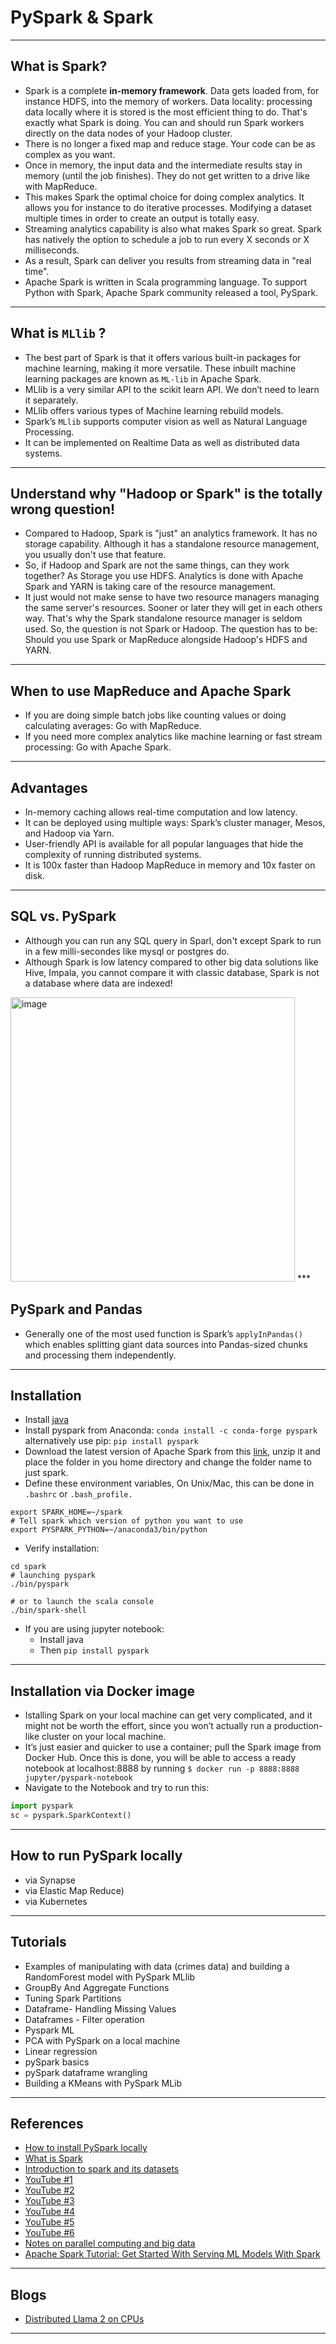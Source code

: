 # PySpark & Spark
***

## What is Spark?
- Spark is a complete **in-memory framework**. Data gets loaded from, for instance HDFS, into the memory of workers. Data locality: processing data locally where it is stored is the most efficient thing to do. That's exactly what Spark is doing. You can and should run Spark workers directly on the data nodes of your Hadoop cluster.
- There is no longer a fixed map and reduce stage. Your code can be as complex as you want.
- Once in memory, the input data and the intermediate results stay in memory (until the job
finishes). They do not get written to a drive like with MapReduce.
- This makes Spark the optimal choice for doing complex analytics. It allows you for instance to do iterative processes. Modifying a dataset multiple times in order to create an output is totally easy.
- Streaming analytics capability is also what makes Spark so great. Spark has natively the option to schedule a job to run every X seconds or X milliseconds.
- As a result, Spark can deliver you results from streaming data in "real time".
- Apache Spark is written in Scala programming language. To support Python with Spark, Apache Spark community released a tool, PySpark.
***

## What is `MLlib` ?
- The best part of Spark is that it offers various built-in packages for machine learning, making it more versatile. These inbuilt machine learning packages are known as `ML-lib` in Apache Spark.
- MLlib is a very similar API to the scikit learn API. We don’t need to learn it separately.
- MLlib offers various types of Machine learning rebuild models.
- Spark’s `MLlib` supports computer vision as well as Natural Language Processing.
- It can be implemented on Realtime Data as well as distributed data systems.
***

## Understand why "Hadoop or Spark" is the totally wrong question!
- Compared to Hadoop, Spark is "just" an analytics framework. It has no storage capability. Although it has a standalone resource management, you usually don't use that feature.
- So, if Hadoop and Spark are not the same things, can they work together? As Storage you use HDFS. Analytics is done with Apache Spark and YARN is taking care of the resource management.
- It just would not make sense to have two resource managers managing the same server's resources. Sooner or later they will get in each others way. That's why the Spark standalone resource manager is seldom used. So, the question is not Spark or Hadoop. The question has to be: Should you use Spark or MapReduce alongside Hadoop's HDFS and YARN.
***

## When to use MapReduce and Apache Spark
- If you are doing simple batch jobs like counting values or doing calculating averages: Go with MapReduce.
- If you need more complex analytics like machine learning or fast stream processing: Go with Apache Spark.
***

## Advantages
- In-memory caching allows real-time computation and low latency.
- It can be deployed using multiple ways: Spark’s cluster manager, Mesos, and Hadoop via Yarn.
- User-friendly API is available for all popular languages that hide the complexity of running distributed systems.
- It is 100x faster than Hadoop MapReduce in memory and 10x faster on disk. 
***

## SQL vs. PySpark 
- Although you can run any SQL query in Sparl, don't except Spark to run in a few milli-secondes like mysql or postgres do. 
- Although Spark is low latency compared to other big data solutions like Hive, Impala, you cannot compare it with classic database, Spark is not a database where data are indexed!
<img width="455" alt="image" src="https://user-images.githubusercontent.com/89139139/222434062-2c32d256-ce24-4a1b-bab2-ccfa56bf2a1d.png">
***

## PySpark and Pandas
- Generally one of the most used function is Spark’s `applyInPandas()` which enables splitting giant data sources into Pandas-sized chunks and processing them independently. 
***

## Installation
- Install [java](https://www.oracle.com/java/technologies/downloads/#java8)
- Install pyspark from Anaconda: `conda install -c conda-forge pyspark` alternatively use pip: `pip install pyspark`
- Download the latest version of Apache Spark from this [link](https://spark.apache.org/downloads.html), unzip it and place the folder in you home directory and change the folder name to just spark. 
- Define these environment variables, On Unix/Mac, this can be done in `.bashrc` or `.bash_profile.`
```shell
export SPARK_HOME=~/spark
# Tell spark which version of python you want to use
export PYSPARK_PYTHON=~/anaconda3/bin/python
```
- Verify installation:
```shell
cd spark
# launching pyspark
./bin/pyspark

# or to launch the scala console
./bin/spark-shell
```
- If you are using jupyter notebook:
    - Install java
    - Then `pip install pyspark`
***

## Installation via Docker image
- Istalling Spark on your local machine can get very complicated, and it might not be worth the effort, since you won’t actually run a production-like cluster on your local machine. 
- It’s just easier and quicker to use a container; pull the Spark image from Docker Hub. Once this is done, you will be able to access a ready notebook at localhost:8888 by running `$ docker run -p 8888:8888 jupyter/pyspark-notebook`
- Navigate to the Notebook and try to run this: 
```python
import pyspark
sc = pyspark.SparkContext()
```
***

## How to run PySpark locally
- via Synapse
- via Elastic Map Reduce)
- via Kubernetes
***

## Tutorials
- Examples of manipulating with data (crimes data) and building a RandomForest model with PySpark MLlib
- GroupBy And Aggregate Functions
- Tuning Spark Partitions
- Dataframe- Handling Missing Values
- Dataframes - Filter operation
- Pyspark ML
- PCA with PySpark on a local machine
- Linear regression
- pySpark basics
- pySpark dataframe wrangling
- Building a KMeans with PySpark MLib
***

## References
- [How to install PySpark locally](https://github.com/ethen8181/machine-learning/blob/master/big_data/spark_installation.md)
- [What is Spark](https://github.com/mikulskibartosz/Cookbook/blob/master/AdvancedSkills.md#data-science-platform)
- [Introduction to spark and its datasets](https://www.analyticsvidhya.com/blog/2022/08/introduction-to-on-apache-spark-and-its-datasets/)
- [YouTube #1](https://www.youtube.com/watch?v=WyZmM6K7ubc)
- [YouTube #2](https://www.youtube.com/watch?v=7I4YZwaJgPs)
- [YouTube #3](https://www.youtube.com/watch?v=pOMXkbc06m4)
- [YouTube #4](https://www.youtube.com/watch?v=ePj8hx2C-IE)
- [YouTube #5](https://www.youtube.com/watch?v=u6I8HCJlIk0)
- [YouTube #6](https://www.youtube.com/watch?v=l6dx_0LobsA)
- [Notes on parallel computing and big data](https://drive.google.com/drive/u/2/folders/13mzxrofldkbdgF_eT5EPZ1cEiCgOT78d)
- [Apache Spark Tutorial: Get Started With Serving ML Models With Spark](https://neptune.ai/blog/apache-spark-tutorial)
***

## Blogs
- [Distributed Llama 2 on CPUs](https://towardsdatascience.com/distributed-llama-2-on-cpus-via-llama-cpp-pyspark-65736e9f466d)
***

